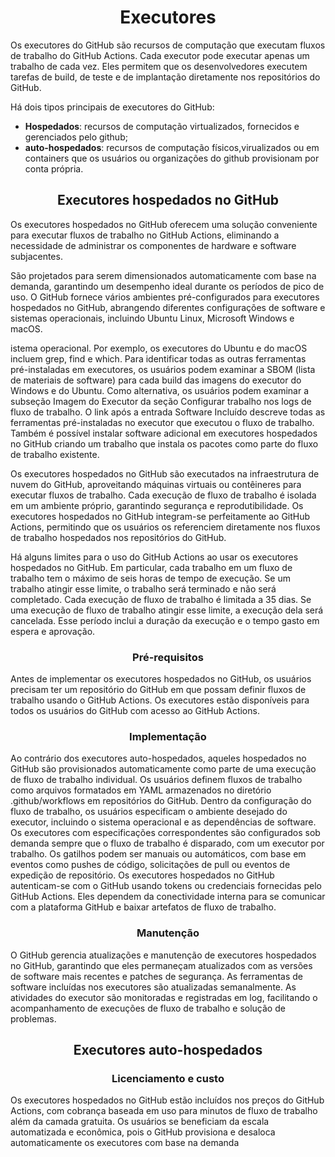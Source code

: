 <h1 align=center>Executores</h1>

Os executores do GitHub são recursos de computação que executam fluxos de trabalho do GitHub Actions. Cada executor pode executar apenas um trabalho de cada vez. Eles permitem que os desenvolvedores executem tarefas de build, de teste e de implantação diretamente nos repositórios do GitHub. 

Há dois tipos principais de executores do GitHub:
* **Hospedados**: recursos de computação virtualizados, fornecidos e gerenciados pelo github;
* **auto-hospedados**: recursos de computação físicos,virualizados ou em containers que os usuários ou organizações do github provisionam por conta própria.

<h2 align=center>Executores hospedados no GitHub</h2>

Os executores hospedados no GitHub oferecem uma solução conveniente para executar fluxos de trabalho no GitHub Actions, eliminando a necessidade de administrar os componentes de hardware e software subjacentes.

São projetados para serem dimensionados automaticamente com base na demanda, garantindo um desempenho ideal durante os períodos de pico de uso. O GitHub fornece vários ambientes pré-configurados para executores hospedados no GitHub, abrangendo diferentes configurações de software e sistemas operacionais, incluindo Ubuntu Linux, Microsoft Windows e macOS.

istema operacional. Por exemplo, os executores do Ubuntu e do macOS incluem grep, find e which. Para identificar todas as outras ferramentas pré-instaladas em executores, os usuários podem examinar a SBOM (lista de materiais de software) para cada build das imagens do executor do Windows e do Ubuntu. Como alternativa, os usuários podem examinar a subseção Imagem do Executor da seção Configurar trabalho nos logs de fluxo de trabalho. O link após a entrada Software Incluído descreve todas as ferramentas pré-instaladas no executor que executou o fluxo de trabalho. Também é possível instalar software adicional em executores hospedados no GitHub criando um trabalho que instala os pacotes como parte do fluxo de trabalho existente.

Os executores hospedados no GitHub são executados na infraestrutura de nuvem do GitHub, aproveitando máquinas virtuais ou contêineres para executar fluxos de trabalho. Cada execução de fluxo de trabalho é isolada em um ambiente próprio, garantindo segurança e reprodutibilidade. Os executores hospedados no GitHub integram-se perfeitamente ao GitHub Actions, permitindo que os usuários os referenciem diretamente nos fluxos de trabalho hospedados nos repositórios do GitHub.

Há alguns limites para o uso do GitHub Actions ao usar os executores hospedados no GitHub. Em particular, cada trabalho em um fluxo de trabalho tem o máximo de seis horas de tempo de execução. Se um trabalho atingir esse limite, o trabalho será terminado e não será completado. Cada execução de fluxo de trabalho é limitada a 35 dias. Se uma execução de fluxo de trabalho atingir esse limite, a execução dela será cancelada. Esse período inclui a duração da execução e o tempo gasto em espera e aprovação.

<h3 align=center>Pré-requisitos</h3>
Antes de implementar os executores hospedados no GitHub, os usuários precisam ter um repositório do GitHub em que possam definir fluxos de trabalho usando o GitHub Actions. Os executores estão disponíveis para todos os usuários do GitHub com acesso ao GitHub Actions.

<h3 align=center>Implementação</h3>
Ao contrário dos executores auto-hospedados, aqueles hospedados no GitHub são provisionados automaticamente como parte de uma execução de fluxo de trabalho individual. Os usuários definem fluxos de trabalho como arquivos formatados em YAML armazenados no diretório .github/workflows em repositórios do GitHub. Dentro da configuração do fluxo de trabalho, os usuários especificam o ambiente desejado do executor, incluindo o sistema operacional e as dependências de software. Os executores com especificações correspondentes são configurados sob demanda sempre que o fluxo de trabalho é disparado, com um executor por trabalho. Os gatilhos podem ser manuais ou automáticos, com base em eventos como pushes de código, solicitações de pull ou eventos de expedição de repositório.
Os executores hospedados no GitHub autenticam-se com o GitHub usando tokens ou credenciais fornecidas pelo GitHub Actions. Eles dependem da conectividade interna para se comunicar com a plataforma GitHub e baixar artefatos de fluxo de trabalho.

<h3 align=center>Manutenção</h3>
O GitHub gerencia atualizações e manutenção de executores hospedados no GitHub, garantindo que eles permaneçam atualizados com as versões de software mais recentes e patches de segurança. As ferramentas de software incluídas nos executores são atualizadas semanalmente. As atividades do executor são monitoradas e registradas em log, facilitando o acompanhamento de execuções de fluxo de trabalho e solução de problemas.

<h2 align=center>Executores auto-hospedados</h2>

<h3 align=center>Licenciamento e custo</h3>
Os executores hospedados no GitHub estão incluídos nos preços do GitHub Actions, com cobrança baseada em uso para minutos de fluxo de trabalho além da camada gratuita. Os usuários se beneficiam da escala automatizada e econômica, pois o GitHub provisiona e desaloca automaticamente os executores com base na demanda
